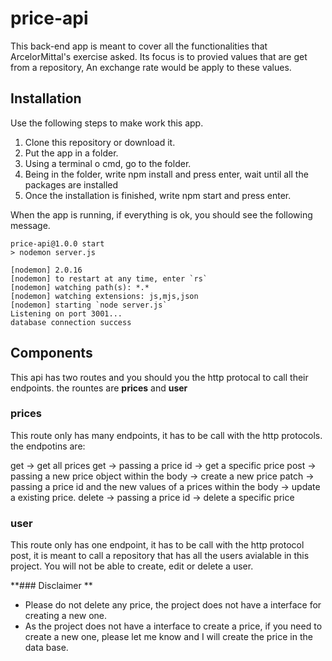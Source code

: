 # price-api

This back-end app is meant to cover all the functionalities that ArcelorMittal's exercise asked. Its focus is to provied values that are get from a repository, An exchange rate would be apply to these values.

## Installation

Use the following steps to make work this app.

1. Clone this repository or download it.
2. Put the app in a folder.
3. Using a terminal o cmd, go to the folder.
4. Being in the folder, write npm install and press enter, wait until all the packages are installed
5. Once the installation is finished, write npm start and press enter.

When the app is running, if everything is ok, you should see the following message.

```
price-api@1.0.0 start
> nodemon server.js

[nodemon] 2.0.16
[nodemon] to restart at any time, enter `rs`
[nodemon] watching path(s): *.*
[nodemon] watching extensions: js,mjs,json
[nodemon] starting `node server.js`
Listening on port 3001...
database connection success
```

## Components

This api has two routes and you should you the http protocal to call their endpoints. the rountes are **prices** and **user**

### prices

This route only has many endpoints, it has to be call with the http protocols. the endpotins are:

get -> get all prices
get -> passing a price id -> get a specific price
post -> passing a new price object within the body -> create a new price
patch -> passing a price id and the new values of a prices within the body -> update a existing price.
delete -> passing a price id -> delete a specific price

### user

This route only has one endpoint, it has to be call with the http protocol post, it is meant to call a repository that has all the users avialable in this project. You will not be able to create, edit or delete a user.

**### Disclaimer **

- Please do not delete any price, the project does not have a interface for creating a new one.
- As the project does not have a interface to create a price, if you need to create a new one, please let me know and I will create the price in the data base.




